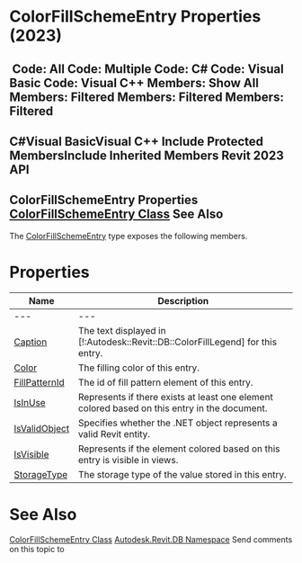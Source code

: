 # ColorFillSchemeEntry Properties (2023)

﻿
 Code: All Code: Multiple Code: C# Code: Visual Basic Code: Visual C++  Members: Show All Members: Filtered Members: Filtered Members: Filtered   
---  
C#Visual BasicVisual C++
Include Protected MembersInclude Inherited Members
Revit 2023 API  
---  
ColorFillSchemeEntry Properties  
[ColorFillSchemeEntry Class](065ddef3-065a-8bd5-9d34-4d2efd126e43.md "ColorFillSchemeEntry Class") See Also  
---  
The [ColorFillSchemeEntry](065ddef3-065a-8bd5-9d34-4d2efd126e43.md "ColorFillSchemeEntry Class") type exposes the following members.
# Properties
| Name | Description |
| --- | --- |
| --- | --- | --- |
| [Caption](b0d11e7a-c253-a4a9-3d20-ec47577c78dd.md "Caption Property") | The text displayed in [!:Autodesk::Revit::DB::ColorFillLegend] for this entry. |
| [Color](51bf35c9-3ae3-7fef-2bfb-0b9007742126.md "Color Property") | The filling color of this entry. |
| [FillPatternId](60eb8528-0a4b-e71a-a420-41ec39d020ae.md "FillPatternId Property") | The id of fill pattern element of this entry. |
| [IsInUse](565dbec8-07a4-6d61-5da4-c82285727569.md "IsInUse Property") | Represents if there exists at least one element colored based on this entry in the document. |
| [IsValidObject](e81120c3-6cb6-a8c4-0fed-693c7642f2cf.md "IsValidObject Property") | Specifies whether the .NET object represents a valid Revit entity. |
| [IsVisible](cc94771f-3261-3642-67a3-3b6733afeb6d.md "IsVisible Property") | Represents if the element colored based on this entry is visible in views. |
| [StorageType](45659568-cb90-6712-3355-120f7cff9dd4.md "StorageType Property") | The storage type of the value stored in this entry. |

# See Also
[ColorFillSchemeEntry Class](065ddef3-065a-8bd5-9d34-4d2efd126e43.md "ColorFillSchemeEntry Class")
[Autodesk.Revit.DB Namespace](87546ba7-461b-c646-cbb1-2cb8f5bff8b2.md "Autodesk.Revit.DB Namespace")
Send comments on this topic to 
